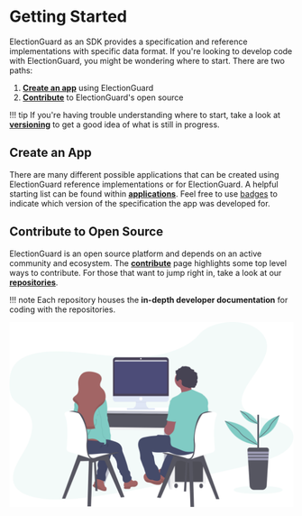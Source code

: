 # Getting Started

ElectionGuard as an SDK provides a specification and reference implementations with specific data format. If you're looking to develop code with ElectionGuard, you might be wondering where to start. There are two paths:

1. [**Create an app**][applications] using ElectionGuard
2. [**Contribute**][contribute] to ElectionGuard's open source

!!! tip
    If you're having trouble understanding where to start, take a look at **[versioning]** to get a good idea of what is still in progress.

## Create an App

There are many different possible applications that can be created using ElectionGuard reference implementations or for ElectionGuard. A helpful starting list can be found within **[applications][applications]**. Feel free to use [badges][badges] to indicate which version of the specification the app was developed for. 

## Contribute to Open Source

ElectionGuard is an open source platform and depends on an active community and ecosystem. The **[contribute][contribute]** page highlights some top level ways to contribute. For those that want to jump right in, take a look at our **[repositories][repositories]**.

!!! note
    Each repository houses the **in-depth developer documentation** for coding with the repositories.

![Code][code-image]

[code-image]: ../images/undraw/code_1.svg "Two people sitting at a computer"
[contribute]: ../contribute/index.md
[applications]: Applications.md
[badges]: Badges.md
[data-schema]: Data_Schema.md
[repositories]: Repositories.md
[versioning]: Versioning.md

